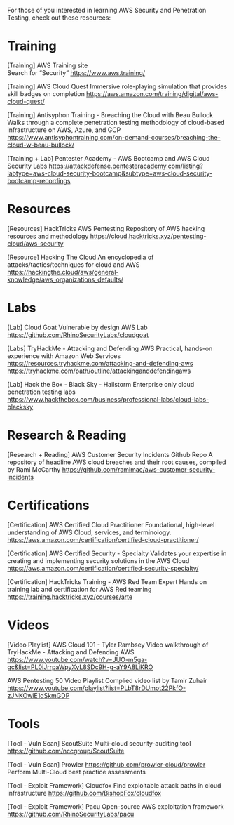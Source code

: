 For those of you interested in learning AWS Security and Penetration Testing, check out these resources:

# Training 
[Training] AWS Training site \
Search for “Security”
https://www.aws.training/

[Training] AWS Cloud Quest
Immersive role-playing simulation that provides skill badges on completion
https://aws.amazon.com/training/digital/aws-cloud-quest/

[Training] Antisyphon Training - Breaching the Cloud with Beau Bullock
Walks through a complete penetration testing methodology of cloud-based infrastructure on AWS, Azure, and GCP
https://www.antisyphontraining.com/on-demand-courses/breaching-the-cloud-w-beau-bullock/

[Training + Lab] Pentester Academy - AWS Bootcamp and AWS Cloud Security Labs
https://attackdefense.pentesteracademy.com/listing?labtype=aws-cloud-security-bootcamp&subtype=aws-cloud-security-bootcamp-recordings

# Resources
[Resources] HackTricks AWS Pentesting
Repository of AWS hacking resources and methodology
https://cloud.hacktricks.xyz/pentesting-cloud/aws-security

[Resource] Hacking The Cloud
An encyclopedia of attacks/tactics/techniques for cloud and AWS
https://hackingthe.cloud/aws/general-knowledge/aws_organizations_defaults/

# Labs
[Lab] Cloud Goat
Vulnerable by design AWS Lab
https://github.com/RhinoSecurityLabs/cloudgoat

[Labs] TryHackMe - Attacking and Defending AWS
Practical, hands-on experience with Amazon Web Services
https://resources.tryhackme.com/attacking-and-defending-aws
https://tryhackme.com/path/outline/attackinganddefendingaws

[Lab] Hack the Box - Black Sky - Hailstorm
Enterprise only cloud penetration testing labs
https://www.hackthebox.com/business/professional-labs/cloud-labs-blacksky

# Research & Reading
[Research + Reading] AWS Customer Security Incidents Github Repo
A repository of headline AWS cloud breaches and their root causes, compiled by Rami McCarthy
https://github.com/ramimac/aws-customer-security-incidents

# Certifications
[Certification] AWS Certified Cloud Practitioner
Foundational, high-level understanding of AWS Cloud, services, and terminology.
https://aws.amazon.com/certification/certified-cloud-practitioner/

[Certification] AWS Certified Security - Specialty
Validates your expertise in creating and implementing security solutions in the AWS Cloud
https://aws.amazon.com/certification/certified-security-specialty/

[Certification] HackTricks Training - AWS Red Team Expert
Hands on training lab and certification for AWS Red teaming
https://training.hacktricks.xyz/courses/arte

# Videos
[Video Playlist] AWS Cloud 101 - Tyler Rambsey
Video walkthrough of TryHackMe - Attacking and Defending AWS
https://www.youtube.com/watch?v=JUO-m5ga-gc&list=PL0iJrrpaWpyXyL8SDc9H-g-aY9A8LiKRO

AWS Pentesting 50 Video Playlist
Complied video list by Tamir Zuhair
https://www.youtube.com/playlist?list=PLbT8rDUmot22PkfO-zJNKOwiE1dSkmGDP

# Tools
[Tool - Vuln Scan] ScoutSuite
Multi-cloud security-auditing tool
https://github.com/nccgroup/ScoutSuite

[Tool - Vuln Scan] Prowler
https://github.com/prowler-cloud/prowler
Perform Multi-Cloud best practice assessments

[Tool - Exploit Framework] Cloudfox
Find exploitable attack paths in cloud infrastructure
https://github.com/BishopFox/cloudfox

[Tool - Exploit Framework] Pacu
Open-source AWS exploitation framework
https://github.com/RhinoSecurityLabs/pacu
